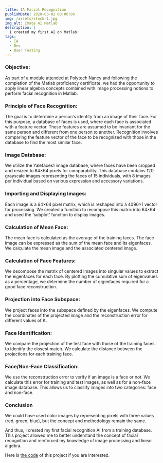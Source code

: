 ```yaml
---
title: IA Facial Recognition
publishDate: 2020-03-02 00:00:00
img: /assets/stock-1.jpg
img_alt: Image AI Matlab
description: |
  I created my first AI on Matlab!
tags:
  - IA
  - Dev
  - User Testing
---
```

### Objective:
As part of a module attended at Polytech Nancy and following the completion of the Matlab proficiency certificate, we had the opportunity to apply linear algebra concepts combined with image processing notions to perform facial recognition in Matlab.

### Principle of Face Recognition:
The goal is to determine a person's identity from an image of their face. For this purpose, a database of faces is used, where each face is associated with a feature vector. These features are assumed to be invariant for the same person and different from one person to another. Recognition involves comparing the feature vector of the face to be recognized with those in the database to find the most similar face.

### Image Database:
We utilize the Yalefaces1 image database, where faces have been cropped and resized to 64×64 pixels for comparability. This database contains 120 grayscale images representing the faces of 15 individuals, with 8 images per individual based on various expression and accessory variations.

### Importing and Displaying Images:
Each image is a 64×64 pixel matrix, which is reshaped into a 4096×1 vector for processing. We created a function to recompose this matrix into 64×64 and used the 'subplot' function to display images.

### Calculation of Mean Face:
The mean face is calculated as the average of the training faces. The face image can be expressed as the sum of the mean face and its eigenfaces. We calculate the mean image and the associated centered image.

### Calculation of Face Features:
We decompose the matrix of centered images into singular values to extract the eigenfaces for each face. By plotting the cumulative sum of eigenvalues as a percentage, we determine the number of eigenfaces required for a good face reconstruction.

### Projection into Face Subspace:
We project faces into the subspace defined by the eigenfaces. We compute the coordinates of the projected image and the reconstruction error for different values of K.

### Face Identification:
We compare the projection of the test face with those of the training faces to identify the closest match. We calculate the distance between the projections for each training face.

### Face/Non-Face Classification:
We use the reconstruction error to verify if an image is a face or not. We calculate this error for training and test images, as well as for a non-face image database. This allows us to classify images into two categories: face and non-face.

### Conclusion
We could have used color images by representing pixels with three values (red, green, blue), but the concept and methodology remain the same.

And thus, I created my first facial recognition AI from a training database. This project allowed me to better understand the concept of facial recognition and reinforced my knowledge of image processing and linear algebra.

Here is [the code](https://github.com/yacine-baghli/IA-Facial-Recognition-Matlab.github.io/tree/main) of this project if you are interested.